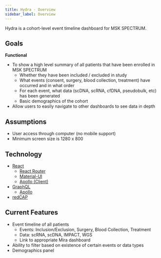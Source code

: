 ```yaml
---
title: Hydra - Overview
sidebar_label: Overview
---
```


Hydra is a cohort-level event timeline dashboard for MSK SPECTRUM.

## Goals

**Functional**

- To show a high level summary of all patients that have been enrolled in MSK SPECTRUM
  - Whether they have been included / excluded in study
  - What events (consent, surgery, blood collection, treatment) have occurred and in what order
  - For each event, what data (scDNA, scRNA, cfDNA, pseudobulk, etc) has been generated
  - Basic demographics of the cohort
- Allow users to easily navigate to other dashboards to see data in depth

## Assumptions

- User access through computer (no mobile support)
- Minimum screen size is 1280 x 800

## Technology

- [React](https://reactjs.org)
  - [React Router](https://reacttraining.com/react-router/)
  - [Material-UI](https://material-ui.com/)
  - [Apollo (Client)](https://www.apollographql.com/)
- [GraphQL](https://graphql.org/)
  - [Apollo](https://www.apollographql.com/)
- [redCAP](https://www.project-redcap.org/)

## Current Features

- Event timeline of all patients
  - Events: Inclusion/Exclusion, Surgery, Blood Collection, Treatment
  - Data: scRNA, scDNA, IMPACT, WGS
  - Link to appropriate Mira dashboard
- Ability to filter based on existence of certain events or data types
- Demographics panel
